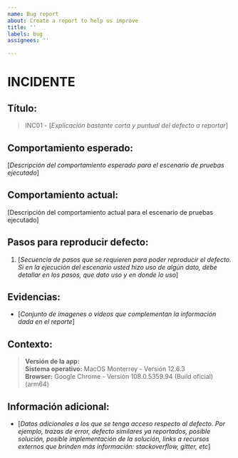```yaml
---
name: Bug report
about: Create a report to help us improve
title: ''
labels: bug
assignees: ''

---
```


# INCIDENTE
## Título: 
> INC01 - [_Explicación bastante corta y puntual del defecto a reportar_]
## Comportamiento esperado:
[_Descripción del comportamiento esperado para el escenario de pruebas ejecutado_]
## Comportamiento actual: 
[Descripción del comportamiento actual para el escenario de pruebas ejecutado]
## Pasos para reproducir defecto:
1. [_Secuencia de pasos que se requieren para poder reproducir el defecto. Si en la ejecución del escenario usted hizo uso de algún dato, debe detallar en los pasos, que dato uso y en donde lo uso_]
## Evidencias:
* [_Conjunto de imagenes o videos que complementan la información dada en el reporte_]
## Contexto:
> **Versión de la app:** <br>
> **Sistema operativo:** MacOS Monterrey - Versión 12.6.3 <br>
> **Browser:** Google Chrome - Versión 108.0.5359.94 (Build oficial) (arm64)
## Información adicional:
* [_Datos adicionales a los que se tenga acceso respecto al defecto. Por ejemplo, trazas de error, defecto similares ya reportados, posible solución, posible implementación de la solución, links a recursos externos que brinden más información: stackoverflow, gitter, etc_]
